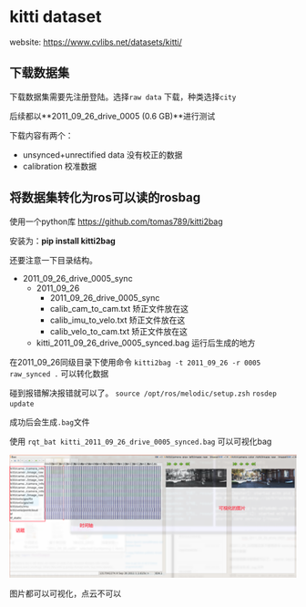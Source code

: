 # kitti dataset

website: https://www.cvlibs.net/datasets/kitti/



## 下载数据集

下载数据集需要先注册登陆。选择`raw data` 下载，种类选择`city`

后续都以**2011_09_26_drive_0005 (0.6 GB)**进行测试

下载内容有两个：

- unsynced+unrectified data 没有校正的数据
- calibration 校准数据

## 将数据集转化为ros可以读的rosbag

使用一个python库 https://github.com/tomas789/kitti2bag

安装为：**pip install kitti2bag**

还要注意一下目录结构。

- 2011_09_26_drive_0005_sync
  - 2011_09_26
    - 2011_09_26_drive_0005_sync
    - calib_cam_to_cam.txt 矫正文件放在这
    - calib_imu_to_velo.txt 矫正文件放在这
    - calib_velo_to_cam.txt 矫正文件放在这
  - kitti_2011_09_26_drive_0005_synced.bag 运行后生成的地方

在2011_09_26同级目录下使用命令 `kitti2bag -t 2011_09_26 -r 0005 raw_synced .` 可以转化数据

碰到报错解决报错就可以了。 `source /opt/ros/melodic/setup.zsh` `rosdep update`

成功后会生成`.bag`文件

使用 `rqt_bat kitti_2011_09_26_drive_0005_synced.bag` 可以可视化bag

![image-20230328232200632](https://raw.githubusercontent.com/gxt-kt/picgo_pictures/master/image-20230328232200632.png)

图片都可以可视化，点云不可以
